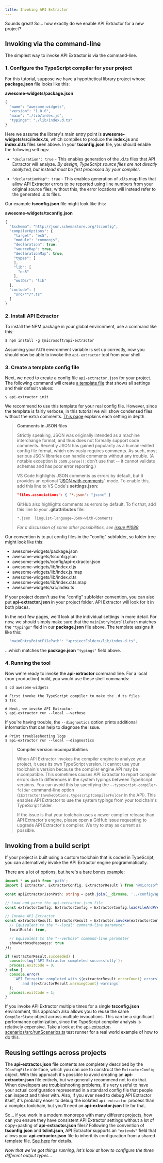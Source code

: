 ```yaml
---
title: Invoking API Extractor
---
```


Sounds great! So... how exactly do we enable API Extractor for a new project?

## Invoking via the command-line

The simplest way to invoke API Extractor is via the command-line.

### 1. Configure the TypeScript compiler for your project

For this tutorial, suppose we have a hypothetical library project whose **package.json** file looks like this:

**awesome-widgets/package.json**

```js
{
  "name": "awesome-widgets",
  "version": "1.0.0",
  "main": "./lib/index.js",
  "typings": "./lib/index.d.ts"
}
```

Here we assume the library's main entry point is **awesome-widgets/src/index.ts**, which compiles to
produce the **index.js** and **index.d.ts** files seen above. In your **tsconfig.json** file, you should enable
the following settings:

- `"declaration": true` - This enables generation of the .d.ts files that API Extractor will analyze.
  _By design, TypeScript source files are not directly analyzed, but instead must be first processed by your compiler._

- `"declarationMap": true` - This enables generation of .d.ts.map files that allow API Extractor errors to be
  reported using line numbers from your original source files; without this, the error locations will instead
  refer to the generated .d.ts files.

Our example **tsconfig.json** file might look like this:

**awesome-widgets/tsconfig.json**

```js
{
  "$schema": "http://json.schemastore.org/tsconfig",
  "compilerOptions": {
    "target": "es5",
    "module": "commonjs",
    "declaration": true,
    "sourceMap": true,
    "declarationMap": true,
    "types": [
    ],
    "lib": [
      "es5"
    ],
    "outDir": "lib"
  },
  "include": [
    "src/**/*.ts"
  ]
}
```

### 2. Install API Extractor

To install the NPM package in your global environment, use a command like this:

```shell
$ npm install -g @microsoft/api-extractor
```

Assuming your `PATH` environment variable is set up correctly, now you should now be able to invoke the
`api-extractor` tool from your shell.

### 3. Create a template config file

Next, we need to create a config file `api-extractor.json` for your project. The following command will create
[a template file](https://github.com/microsoft/rushstack/blob/main/apps/api-extractor/src/schemas/api-extractor-template.json)
that shows all settings and their default values:

```
$ api-extractor init
```

We recommend to use this template for your real config file. However, since the template is fairly verbose,
in this tutorial we will show condensed files without the extra comments.
[This page](../configs/api-extractor_json.md) explains each setting in depth.

> **Comments in JSON files**
>
> Strictly speaking, JSON was originally intended as a machine interchange format, and thus does not formally support
> code comments. Recently JSON has gained popularity as a human-edited config file format, which obviously requires
> comments. As such, most serious JSON libraries can handle comments without any trouble. (A notable exception
> is `JSON.parse()`; don't use that -- it cannot validate schemas and has poor error reporting.)
>
> VS Code highlights JSON comments as errors by default, but it provides an optional "[JSON with comments](https://code.visualstudio.com/docs/languages/identifiers)" mode. To enable this, add this line to
> VS Code's **settings.json**:
>
> ```json
> "files.associations": { "*.json": "jsonc" }
> ```
>
> GitHub also highlights comments as errors by default. To fix that, add this line to your **.gitattributes** file:
>
> ```
> *.json  linguist-language=JSON-with-Comments
> ```
>
> _For a discussion of some other possibilities, see
> [issue #1088](https://github.com/microsoft/rushstack/issues/1088)._

Our convention is to put config files in the "config" subfolder, so folder tree might look like this:

- awesome-widgets/package.json
- awesome-widgets/tsconfig.json
- awesome-widgets/config/api-extractor.json
- awesome-widgets/lib/index.d.js
- awesome-widgets/lib/index.js.map
- awesome-widgets/lib/index.d.ts
- awesome-widgets/lib/index.d.ts.map
- awesome-widgets/src/index.ts

If your project doesn't use the "config" subfolder convention, you can also put **api-extractor.json** in your
project folder. API Extractor will look for it in both places.

In the next few pages, we'll look at the individual settings in more detail. For now, we should simply make sure
that the `mainEntryPointFilePath` matches the `"typings"` field in our **package.json** file above. The template
assigns it like this:

```js
  "mainEntryPointFilePath": "<projectFolder>/lib/index.d.ts",
```

...which matches the **package.json** `"typings"` field above.

### 4. Running the tool

Now we're ready to invoke the **api-extractor** command line. For a local (non-production) build, you would
use these shell commands:

```shell
$ cd awesome-widgets

# First invoke the TypeScript compiler to make the .d.ts files
$ tsc

# Next, we invoke API Extractor
$ api-extractor run --local --verbose
```

If you're having trouble, the `--diagnostics` option prints additional information that can help to diagnose the
issue.

```shell
# Print troubleshooting logs
$ api-extractor run --local --diagnostics
```

> **Compiler version incompatibilities**
>
> When API Extractor invokes the compiler engine to analyze your project, it uses its own TypeScript version. It
> cannot use your toolchain's version because the compiler engine API may be incompatible. This sometimes causes
> API Extractor to report compiler errors due to differences in the system typings between TypeScript versions.
> You can avoid this by specifying the `--typescript-compiler-folder` command-line option
> (`IExtractorInvokeOptions.typescriptCompilerFolder` in the API). This enables API Extractor to use
> the system typings from your toolchain's TypeScript folder.
>
> If the issue is that your toolchain uses a newer compiler release than API Extractor's engine, please
> open a GitHub issue requesting to upgrade API Extractor's compiler. We try to stay as current as possible.

## Invoking from a build script

If your project is built using a custom toolchain that is coded in TypeScript, you can alternatively invoke
the API Extractor engine programmatically.

There are a lot of options, but here's a bare bones example:

```ts
import * as path from 'path';
import { Extractor, ExtractorConfig, ExtractorResult } from '@microsoft/api-extractor';

const apiExtractorJsonPath: string = path.join(__dirname, '../config/api-extractor.json');

// Load and parse the api-extractor.json file
const extractorConfig: ExtractorConfig = ExtractorConfig.loadFileAndPrepare(apiExtractorJsonPath);

// Invoke API Extractor
const extractorResult: ExtractorResult = Extractor.invoke(extractorConfig, {
  // Equivalent to the "--local" command-line parameter
  localBuild: true,

  // Equivalent to the "--verbose" command-line parameter
  showVerboseMessages: true
});

if (extractorResult.succeeded) {
  console.log(`API Extractor completed successfully`);
  process.exitCode = 0;
} else {
  console.error(
    `API Extractor completed with ${extractorResult.errorCount} errors` +
      ` and ${extractorResult.warningCount} warnings`
  );
  process.exitCode = 1;
}
```

If you invoke API Extractor multiple times for a single **tsconfig.json** environment, this approach also allows
you to reuse the same `CompilerState` object across multiple invocations. This can be a significant performance
optimization, since the TypeScript compiler analysis is relatively expensive. Take a look at the
[api-extractor-scenarios/src/runScenarios.ts](https://github.com/microsoft/rushstack/blob/main/build-tests/api-extractor-scenarios/src/runScenarios.ts)
test runner for a real world example of how to do this.

## Reusing settings across projects

The **api-extractor.json** file contents are completely described by the `IConfigFile` interface, which you
can use to construct the `ExtractorConfig` object. With this approach it's possible to avoid creating an
**api-extractor.json** file entirely, but we generally recommend not to do that. When developers are
troubleshooting problems, it's very useful to have your actual configuration represented in a standard config file
that people can inspect and tinker with. Also, if you ever need to debug API Extractor itself,
it's probably easer to debug the isolated `api-extractor` process than a complex toolchain, but you'll need an
**api-extractor.json** file for that.

So... if you work in a modern monorepo with many different projects, how can you ensure they have consistent
API Extractor settings without a lot of copy+pasting of **api-extractor.json** files? Following the
convention of **tsconfig.json** and **tslint.json**, API Extractor supports an `"extends"` field that allows
your **api-extractor.json** file to inherit its configuration from a shared template file.
[See here](../configs/api-extractor_json.md#extends) for details.

_Now that we've got things running, let's look at how to configure the three different output types..._
